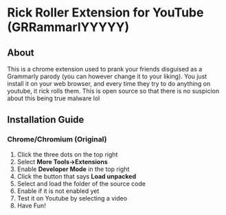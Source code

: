# Rick Roller Extension for YouTube (GRRammarlYYYYY)

## About
This is a chrome extension used to prank your friends disguised as a Grammarly parody (you can however change it to your liking). You just install it on your web browser, and every time they try to do anything on youtube, it rick rolls them. This is open source so that there is no suspicion about this being true malware lol

## Installation Guide
### Chrome/Chromium (Original)
1. Click the three dots on the top right
2. Select **More Tools->Extensions**
3. Enable **Developer Mode** in the top right
4. Click the button that says **Load unpacked**
5. Select and load the folder of the source code
6. Enable if it is not enabled yet
7. Test it on Youtube by selecting a video
8. Have Fun!